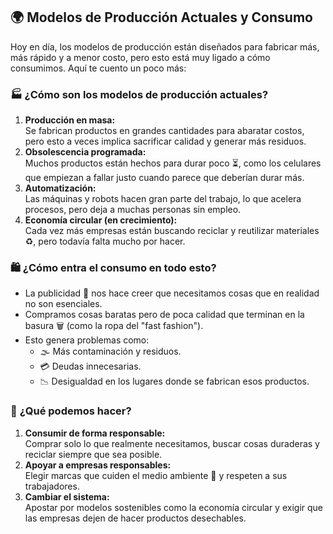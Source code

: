 ## 🌍 Modelos de Producción Actuales y Consumo

Hoy en día, los modelos de producción están diseñados para fabricar más, más rápido y a menor costo, pero esto está muy ligado a cómo consumimos. Aquí te cuento un poco más:

### 🏭 **¿Cómo son los modelos de producción actuales?**
1. **Producción en masa:**  
   Se fabrican productos en grandes cantidades para abaratar costos, pero esto a veces implica sacrificar calidad y generar más residuos.  
2. **Obsolescencia programada:**  
   Muchos productos están hechos para durar poco ⏳, como los celulares que empiezan a fallar justo cuando parece que deberían durar más.  
3. **Automatización:**  
   Las máquinas y robots hacen gran parte del trabajo, lo que acelera procesos, pero deja a muchas personas sin empleo.  
4. **Economía circular (en crecimiento):**  
   Cada vez más empresas están buscando reciclar y reutilizar materiales ♻️, pero todavía falta mucho por hacer.  

### 🛍️ **¿Cómo entra el consumo en todo esto?**
- La publicidad 📢 nos hace creer que necesitamos cosas que en realidad no son esenciales.  
- Compramos cosas baratas pero de poca calidad que terminan en la basura 🗑️ (como la ropa del "fast fashion").  
- Esto genera problemas como:  
  - 🌫️ Más contaminación y residuos.  
  - 💳 Deudas innecesarias.  
  - 📉 Desigualdad en los lugares donde se fabrican esos productos.  

### 🌱 **¿Qué podemos hacer?**
1. **Consumir de forma responsable:**  
   Comprar solo lo que realmente necesitamos, buscar cosas duraderas y reciclar siempre que sea posible.  
2. **Apoyar a empresas responsables:**  
   Elegir marcas que cuiden el medio ambiente 🌿 y respeten a sus trabajadores.  
3. **Cambiar el sistema:**  
   Apostar por modelos sostenibles como la economía circular y exigir que las empresas dejen de hacer productos desechables.  


